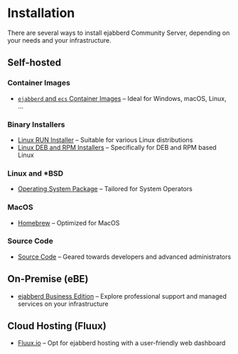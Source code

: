 # Installation

There are several ways to install ejabberd Community Server, depending on your needs and your infrastructure.

## Self-hosted

### Container Images

- [`ejabberd` and `ecs` Container Images](./container/index.md) – Ideal for Windows, macOS, Linux, ...

### Binary Installers

- [Linux RUN Installer](./binary-installer.md/#linux-run-installer) – Suitable for various Linux distributions
- [Linux DEB and RPM Installers](./binary-installer.md/#linux-deb-and-rpm-installers) – Specifically for DEB and RPM based Linux

### Linux and *BSD

- [Operating System Package](./os-package.md/) – Tailored for System Operators

### MacOS

- [Homebrew](./homebrew.md) – Optimized for MacOS

### Source Code

- [Source Code](./source.md) – Geared towards developers and advanced administrators

## On-Premise (eBE)

- [ejabberd Business Edition](https://www.process-one.net/en/ejabberd/) – Explore professional support and managed services on your infrastructure

## Cloud Hosting (Fluux)

- [Fluux.io](https://fluux.io) – Opt for ejabberd hosting with a user-friendly web dashboard
